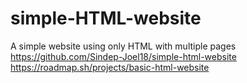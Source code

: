 # simple-HTML-website
A simple website using only HTML with multiple pages
https://github.com/Sindep-Joel18/simple-html-website
https://roadmap.sh/projects/basic-html-website
